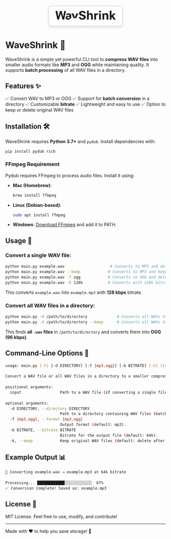 <p align="center">
  <img src="logo01.png" alt="WaveShrink Logo" style="border: 2px solid #ddd; border-radius: 8px; box-shadow: 0 4px 8px rgba(0,0,0,0.1);">
</p>


# WaveShrink 🎵

WaveShrink is a simple yet powerful CLI tool to **compress WAV files** into smaller audio formats like **MP3** and **OGG** while maintaining quality. It supports **batch processing** of all WAV files in a directory.

## Features ✨
✅ Convert WAV to MP3 or OGG
✅ Support for **batch conversion** in a directory
✅ Customizable **bitrate**
✅ Lightweight and easy to use
✅ Option to keep or delete original WAV files

## Installation 🛠️
WaveShrink requires **Python 3.7+** and `pydub`. Install dependencies with:

```sh
pip install pydub rich
```

### **FFmpeg Requirement**
Pydub requires FFmpeg to process audio files. Install it using:

- **Mac (Homebrew)**:
  ```sh
  brew install ffmpeg
  ```
- **Linux (Debian-based)**:
  ```sh
  sudo apt install ffmpeg
  ```
- **Windows**: [Download FFmpeg](https://ffmpeg.org/download.html) and add it to PATH.

## Usage 🚀

### Convert a single WAV file:
```sh
python main.py example.wav                    # Converts to MP3 and deletes original
python main.py example.wav --keep            # Converts to MP3 and keeps original
python main.py example.wav -f ogg            # Converts to OGG and deletes original
python main.py example.wav -b 128k           # Converts with 128k bitrate
```
This converts `example.wav` into `example.mp3` with **128 kbps** bitrate.

### Convert all WAV files in a directory:
```sh
python main.py -d /path/to/directory             # Converts all WAVs to MP3 and deletes originals
python main.py -d /path/to/directory --keep      # Converts all WAVs to MP3 and keeps originals
```
This finds **all `.wav` files** in `/path/to/directory` and converts them into **OGG (96 kbps)**.

## Command-Line Options 📝

```sh
usage: main.py [-h] [-d DIRECTORY] [-f {mp3,ogg}] [-b BITRATE] [-k] [input]

Convert a WAV file or all WAV files in a directory to a smaller compressed format (MP3, OGG).

positional arguments:
  input                 Path to a WAV file (if converting a single file).

optional arguments:
  -d DIRECTORY, --directory DIRECTORY
                        Path to a directory containing WAV files (batch conversion).
  -f {mp3,ogg}, --format {mp3,ogg}
                        Output format (default: mp3).
  -b BITRATE, --bitrate BITRATE
                        Bitrate for the output file (default: 64k).
  -k, --keep            Keep original WAV files (default: delete after conversion).
```

## Example Output 📊
```sh
🎵 Converting example.wav → example.mp3 at 64k bitrate

Processing... ████████████░░░░░░░░░░░░  67%
✅ Conversion complete! Saved as: example.mp3
```

## License 📜
MIT License. Feel free to use, modify, and contribute!

---
Made with ❤️ to help you save storage! 🚀

